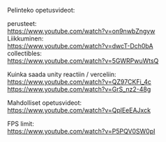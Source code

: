 
Pelinteko opetusvideot:   

   perusteet:   
https://www.youtube.com/watch?v=on9nwbZngyw   
   Liikkuminen:   
https://www.youtube.com/watch?v=dwcT-Dch0bA   
   collectibles:      
https://www.youtube.com/watch?v=5GWRPwuWtsQ      


Kuinka saada unity reactiin / verceliin:   
https://www.youtube.com/watch?v=QZ97CKFi_4c   
https://www.youtube.com/watch?v=GrS_nz2-48g      
   
    
Mahdolliset opetusvideot:   
https://www.youtube.com/watch?v=QplEeEAJxck   


FPS limit:   
https://www.youtube.com/watch?v=P5PQV0SW0pI   
